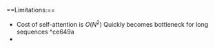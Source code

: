 ==Limitations:==
- Cost of self-attention is $O(N^2)$
Quickly becomes bottleneck for long sequences ^ce649a
- 
